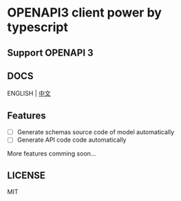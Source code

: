 # OPENAPI3 client power by typescript

## Support OPENAPI 3

## DOCS

ENGLISH | [中文](./readme.cn.md)

## Features

- [ ] Generate schemas source code of model automatically
- [ ] Generate API code code automatically

More features comming soon...

## LICENSE

MIT